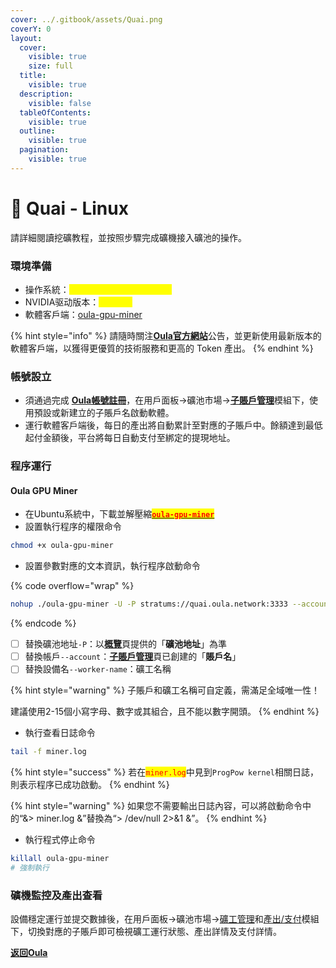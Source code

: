 ```yaml
---
cover: ../.gitbook/assets/Quai.png
coverY: 0
layout:
  cover:
    visible: true
    size: full
  title:
    visible: true
  description:
    visible: false
  tableOfContents:
    visible: true
  outline:
    visible: true
  pagination:
    visible: true
---
```


# 🤖 Quai - Linux

請詳細閱讀挖礦教程，並按照步驟完成礦機接入礦池的操作。

### 環境準備

* 操作系統：<mark style="color:yellow;">Ubuntu 22.04 (GCC 11.4)</mark>
* NVIDIA驱动版本：<mark style="color:yellow;">535以上</mark>
* 軟體客戶端：[oula-gpu-miner](https://github.com/oula-network/quai/releases)

{% hint style="info" %}
請隨時關注[**Oula官方網站**](https://oula.network/zh)公告，並更新使用最新版本的軟體客戶端，以獲得更優質的技術服務和更高的 Token 產出。
{% endhint %}

### 帳號設立

* 須通過完成 [**Oula帳號註冊**](https://oula.network/zh/register)，在用戶面板→礦池市場→[**子賬戶管理**](https://oula.network/zh/pool/manager?tab=subAccount)模組下，使用預設或新建立的子賬戶名啟動軟體。
* 運行軟體客戶端後，每日的產出將自動累計至對應的子賬戶中。餘額達到最低起付金額後，平台將每日自動支付至綁定的提現地址。

### 程序運行

#### **Oula GPU Miner**

* 在Ubuntu系統中，下載並解壓縮[<mark style="color:red;">**`oula-gpu-miner`**</mark>](https://github.com/oula-network/quai/releases)
* 設置執行程序的權限命令

```sh
chmod +x oula-gpu-miner
```

* 設置參數對應的文本資訊，執行程序啟動命令

{% code overflow="wrap" %}
```bash
nohup ./oula-gpu-miner -U -P stratums://quai.oula.network:3333 --account=SubAccount --worker-name=Worker_Name > miner.log 2>&1 &
```
{% endcode %}

* [ ] 替換礦池地址`-P`：以[**概覽**](https://oula.network/zh/pool/manager)頁提供的「**礦池地址**」為準
* [ ] 替換帳戶`--account`：[**子賬戶管理**](https://oula.network/zh/pool/manager?tab=subAccount)頁已創建的「**賬戶名**」
* [ ] 替換設備名`--worker-name`：礦工名稱

{% hint style="warning" %}
子賬戶和礦工名稱可自定義，需滿足全域唯一性！&#x20;

建議使用2-15個小寫字母、數字或其組合，且不能以數字開頭。
{% endhint %}

* 執行查看日誌命令

```bash
tail -f miner.log
```

{% hint style="success" %}
若在<mark style="color:red;">`miner.log`</mark>中見到`ProgPow kernel`相關日誌，則表示程序已成功啟動。
{% endhint %}

{% hint style="warning" %}
如果您不需要輸出日誌內容，可以將啟動命令中的“&> miner.log &”替換為“> /dev/null 2>&1 &”。
{% endhint %}

* 執行程式停止命令

```bash
killall oula-gpu-miner
# 強制執行
```

### 礦機監控及產出查看

設備穩定運行並提交數據後，在用戶面板→礦池市場→[礦工管理](https://oula.network/zh/pool/manager?tab=miner)和[產出/支付](https://oula.network/zh/pool/manager?tab=output)模組下，切換對應的子賬戶即可檢視礦工運行狀態、產出詳情及支付詳情。





[**返回Oula**](https://oula.network/zh/login)
